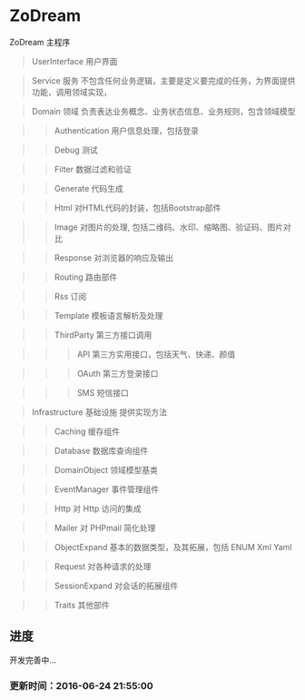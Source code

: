 # ZoDream
ZoDream 主程序

> UserInterface 用户界面

> Service 服务 不包含任何业务逻辑，主要是定义要完成的任务，为界面提供功能，调用领域实现，

> Domain 领域 负责表达业务概念、业务状态信息、业务规则，包含领域模型

>> Authentication 用户信息处理，包括登录

>> Debug 测试

>> Filter 数据过滤和验证

>> Generate 代码生成

>> Html 对HTML代码的封装，包括Bootstrap部件

>> Image 对图片的处理, 包括二维码、水印、缩略图、验证码、图片对比

>> Response 对浏览器的响应及输出

>> Routing 路由部件

>> Rss 订阅

>> Template 模板语言解析及处理

>> ThirdParty 第三方接口调用

>>> API 第三方实用接口，包括天气、快递、颜值

>>> OAuth 第三方登录接口

>>> SMS 短信接口

> Infrastructure 基础设施 提供实现方法

>> Caching 缓存组件

>> Database 数据库查询组件

>> DomainObject 领域模型基类

>> EventManager 事件管理组件

>> Http 对 Http 访问的集成

>> Mailer 对 PHPmail 简化处理

>> ObjectExpand 基本的数据类型，及其拓展，包括 ENUM Xml Yaml 

>> Request 对各种请求的处理

>> SessionExpand 对会话的拓展组件

>> Traits 其他部件

## 进度

开发完善中...

### 更新时间：2016-06-24 21:55:00